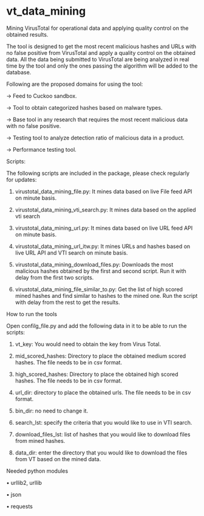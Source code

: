 # vt_data_mining
Mining VirusTotal for operational data and applying quality control on the obtained results.

The tool is designed to get the most recent malicious hashes and URLs with no false positive from VirusTotal and apply a quality control on the obtained data. All the data being submitted to VirusTotal are being analyzed in real time by the tool and only the ones passing the algorithm will be added to the database. 


Following are the proposed domains for using the tool: 

-> Feed to Cuckoo sandbox. 

-> Tool to obtain categorized hashes based on malware types. 

-> Base tool in any research that requires the most recent malicious data with no false positive. 

-> Testing tool to analyze detection ratio of malicious data in a product. 

-> Performance testing tool.


Scripts:

The following scripts are included in the package, please check regularly for updates:

1.	virustotal_data_mining_file.py: It mines data based on live File feed API on minute basis. 

2.	virustotal_data_mining_vti_search.py: It mines data based on the applied vti search

3.	virustotal_data_mining_url.py: It mines data based on live URL feed API on minute basis.

4.  virustotal_data_mining_url_itw.py: It mines URLs and hashes based on live URL API and VTI search on minute basis.

5.  virustotal_data_mining_download_files.py: Downloads the most malicious hashes obtained by the first and second script. Run it with delay from the first two scripts.

6.  virustotal_data_mining_file_similar_to.py: Get the list of high scored mined hashes and find similar to hashes to the mined one. Run the script with delay from the rest to get the results.


How to run the tools

Open confilg_file.py and add the following data in it to be able to run the scripts:

1.	vt_key: You would need to obtain the key from Virus Total.

2.	mid_scored_hashes: Directory to place the obtained medium scored hashes. The file needs to be in csv format.

3.	high_scored_hashes: Directory to place the obtained high scored hashes. The file needs to be in csv format.

4.	url_dir: directory to place the obtained urls. The file needs to be in csv format.

5.	bin_dir: no need to change it.

6.	search_lst: specify the criteria that you would like to use in VTI search.

7.  download_files_lst: list of hashes that you would like to download files from mined hashes. 

8.  data_dir: enter the directory that you would like to download the files from VT based on the mined data.


Needed python modules

•	urllib2, urllib

•	json

•	requests

